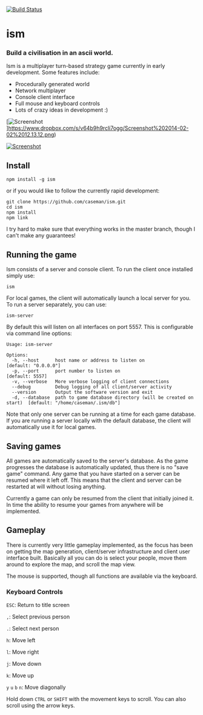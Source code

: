 [![Build Status](https://ism.stridercd.com/caseman/ism/badge)](https://ism.stridercd.com/caseman/ism/)

# ism

### Build a civilisation in an ascii world.

Ism is a multiplayer turn-based strategy game currently in early development.
Some features include:

- Procedurally generated world
- Network multiplayer
- Console client interface
- Full mouse and keyboard controls
- Lots of crazy ideas in development :)

[![Screenshot](https://www.dropbox.com/s/v64b9h9rcli7ogg/Screenshot%202014-02-02%2012.13.12.png)]https://www.dropbox.com/s/v64b9h9rcli7ogg/Screenshot%202014-02-02%2012.13.12.png)

[![Screenshot](https://www.dropbox.com/s/fbhkniymwe7smzo/Screenshot%202014-02-02%2012.10.05.png)](https://www.dropbox.com/s/fbhkniymwe7smzo/Screenshot%202014-02-02%2012.10.05.png)

## Install

```
npm install -g ism
```
or if you would like to follow the currently rapid development:
```
git clone https://github.com/caseman/ism.git
cd ism
npm install
npm link
```
I try hard to make sure that everything works in the master branch, though I
can't make any guarantees!

## Running the game

Ism consists of a server and console client. To run the client once installed
simply use:
```
ism
```
For local games, the client will automatically launch a local server for you.
To run a server separately, you can use:
```
ism-server
```
By default this will listen on all interfaces on port 5557. This is
configurable via command line options:
```
Usage: ism-server

Options:
  -h, --host      host name or address to listen on                           [default: "0.0.0.0"]
  -p, --port      port number to listen on                                    [default: 5557]
  -v, --verbose   More verbose logging of client connections
  --debug         Debug logging of all client/server activity
  --version       Output the software version and exit
  -d, --database  path to game database directory (will be created on start)  [default: "/home/caseman/.ism/db"]
```
Note that only one server can be running at a time for each game database.
If you are running a server locally with the default database, the client
will automatically use it for local games.

## Saving games

All games are automatically saved to the server's database. As the game
progresses the database is automatically updated, thus there is no
"save game" command. Any game that you have started on a server can be
resumed where it left off. This means that the client and server can
be restarted at will without losing anything.

Currently a game can only be resumed from the client that initially joined
it. In time the ability to resume your games from anywhere will be
implemented.

## Gameplay

There is currently very little gameplay implemented, as the focus has been on
getting the map generation, client/server infrastructure and client user
interface built. Basically all you can do is select your people, move them
around to explore the map, and scroll the map view.

The mouse is supported, though all functions are available via the keyboard.

### Keyboard Controls

`ESC`: Return to title screen

`,`: Select previous person

`.`: Select next person


`h`: Move left

`l`: Move right

`j`: Move down

`k`: Move up

`y` `u` `b` `n`: Move diagonally


Hold down `CTRL` or `SHIFT` with the movement keys to scroll. You can also
scroll using the arrow keys.


